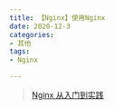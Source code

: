 ```yaml
---
title: 【Nginx】使用Nginx
date: 2020-12-3
categories: 
- 其他
tags: 
- Nginx

---
```


> [Nginx 从入门到实践](https://juejin.cn/post/6844904144235413512)

